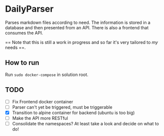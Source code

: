 # DailyParser

Parses markdown files according to need. The information is stored in a database and then presented from an API. There is also a frontend that consumes the API.

== Note that this is still a work in progress and so far it's very tailored to _my_ needs ==.

## How to run

Run `sudo docker-compose` in solution root.

## TODO

- [ ] Fix Frontend docker container
- [ ] Parser can't yet be triggered, must be triggerable
- [X] Transition to alpine container for backend (ubuntu is too big)
- [ ] Make the API more RESTful
- [ ] Consolidate the namespaces? At least take a look and decide on what to do!
